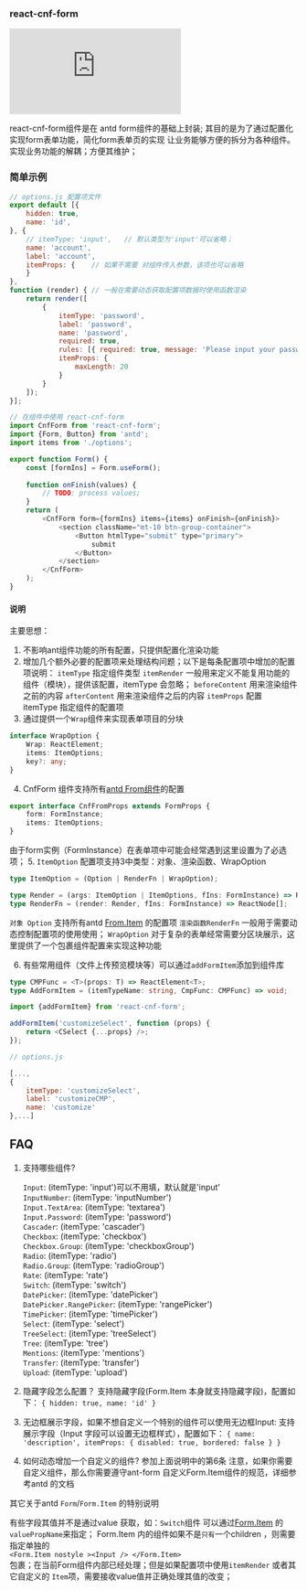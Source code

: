 ### react-cnf-form


[![][bundlesize-js-image]][unpkg-js-url]

[bundlesize-js-image]: https://img.badgesize.io/https:/unpkg.com/react-cnf-form/dist/react-cnf-form.cjs.production.min.js?label=react%20cnf%20form.min.js&compression=gzip&style=flat
[unpkg-js-url]: https://unpkg.com/react-cnf-form/dist/react-cnf-form.cjs.production.min.js

react-cnf-form组件是在 antd form组件的基础上封装; 其目的是为了通过配置化实现form表单功能，简化form表单页的实现
让业务能够方便的拆分为各种组件。实现业务功能的解耦；方便其维护；

### 简单示例
```js
// options.js 配置项文件
export default [{
    hidden: true,
    name: 'id',
}, {
    // itemType: 'input',   // 默认类型为'input'可以省略；
    name: 'account',
    label: 'account',
    itemProps: {    // 如果不需要 对组件传入参数，该项也可以省略
    }
},
function (render) { // 一般在需要动态获取配置项数据时使用函数渲染
    return render([
        {
            itemType: 'password',
            label: 'password',
            name: 'password',
            required: true,
            rules: [{ required: true, message: 'Please input your password!' }],
            itemProps: {
                maxLength: 20
            }
        }
    ]);
}];
```
```js
// 在组件中使用 react-cnf-form 
import CnfForm from 'react-cnf-form';
import {Form, Button} from 'antd';
import items from './options';

export function Form() {
    const [formIns] = Form.useForm();
  
    function onFinish(values) {
        // TODO: process values;
    }
    return (
        <CnfForm form={formIns} items={items} onFinish={onFinish}>
            <section className="mt-10 btn-group-container">
                <Button htmlType="submit" type="primary">
                    submit
                </Button>
            </section>
        </CnfForm>    
    );
}
```


#### 说明
主要思想：
1. 不影响ant组件功能的所有配置，只提供配置化渲染功能
2. 增加几个额外必要的配置项来处理结构问题；以下是每条配置项中增加的配置项说明：
    `itemType` 指定组件类型
    `itemRender` 一般用来定义不能复用功能的组件（模块），提供该配置，itemType 会忽略；
    `beforeContent` 用来渲染组件之前的内容
    `afterContent` 用来渲染组件之后的内容
    `itemProps` 配置 itemType 指定组件的配置项
3. 通过提供一个`Wrap`组件来实现表单项目的分块
```typescript
interface WrapOption {
    Wrap: ReactElement;
    items: ItemOptions;
    key?: any;
}
```
4. CnfForm 组件支持所有[antd From组件](https://ant-design.gitee.io/components/form-cn/#Form)的配置
```typescript
export interface CnfFromProps extends FormProps {
    form: FormInstance;
    items: ItemOptions;
}
```
由于form实例（FormInstance）在表单项中可能会经常遇到这里设置为了必选项；
5. `ItemOption` 配置项支持3中类型：对象、渲染函数、WrapOption
```typescript
type ItemOption = (Option | RenderFn | WrapOption);

type Render = (args: ItemOption | ItemOptions, fIns: FormInstance) => ReactNode[];
type RenderFn = (render: Render, fIns: FormInstance) => ReactNode[];
```
   `对象 Option` 支持所有antd [From.Item](https://ant-design.gitee.io/components/form-cn/#Form.Item) 的配置项
   `渲染函数RenderFn` 一般用于需要动态控制配置项的使用使用；
   `WrapOption` 对于复杂的表单经常需要分区块展示，这里提供了一个包裹组件配置来实现这种功能
   
6. 有些常用组件（文件上传预览模块等）可以通过`addFormItem`添加到组件库
```typescript
type CMPFunc = <T>(props: T) => ReactElement<T>;
type AddFormItem = (itemTypeName: string, CmpFunc: CMPFunc) => void;
```
```js
import {addFormItem} from 'react-cnf-form';

addFormItem('customizeSelect', function (props) {
    return <CSelect {...props} />;
});
```
```js
// options.js

[...,
{
    itemType: 'customizeSelect',
    label: 'customizeCMP',
    name: 'customize'
},...]
```

## FAQ
1. 支持哪些组件?
    
    `Input`: (itemType: 'input')可以不用填，默认就是'input'\
    `InputNumber`: (itemType: 'inputNumber')\
    `Input.TextArea`: (itemType: 'textarea')\
    `Input.Password`: (itemType: 'password')\
    `Cascader`: (itemType: 'cascader')\
    `Checkbox`: (itemType: 'checkbox')\
    `Checkbox.Group`: (itemType: 'checkboxGroup')\
    `Radio`: (itemType: 'radio')\
    `Radio.Group`: (itemType: 'radioGroup')\
    `Rate`: (itemType: 'rate')\
    `Switch`: (itemType: 'switch')\
    `DatePicker`: (itemType: 'datePicker')\
    `DatePicker.RangePicker`: (itemType: 'rangePicker')\
    `TimePicker`: (itemType: 'timePicker')\
    `Select`: (itemType: 'select')\
    `TreeSelect`: (itemType: 'treeSelect')\
    `Tree`: (itemType: 'tree')\
    `Mentions`: (itemType: 'mentions')\
    `Transfer`: (itemType: 'transfer')\
    `Upload`: (itemType: 'upload')
     
2. 隐藏字段怎么配置？
    支持隐藏字段(Form.Item 本身就支持隐藏字段)，配置如下：
    `
        {
             hidden: true,
             name: 'id'
         }
     `
3. 无边框展示字段，如果不想自定义一个特别的组件可以使用无边框Input:
     支持展示字段（Input 字段可以设置无边框样式），配置如下：
     `
     {
        name: 'description',
        itemProps: {
            disabled: true,
            bordered: false
        }
     }
     `
4. 如何动态增加一个自定义的组件?
    参加上面说明中的第6条
    注意，如果你需要自定义组件，那么你需要遵守ant-form 自定义Form.Item组件的规范，详细参考antd 的文档


其它关于antd `Form`/`Form.Item` 的特别说明

有些字段其值并不是通过value 获取，如：`Switch`组件 可以通过[Form.Item](https://ant-design.gitee.io/components/form-cn/#Form.Item) 的`valuePropName`来指定；
Form.Item 内的组件如果不是`只有`一个children ，则需要指定单独的\
`<Form.Item nostyle ><Input /> </Form.Item>` \
包裹；在当前Form组件内部已经处理；但是如果配置项中使用`itemRender` 或者其它自定义的
`Item`项，需要接收value值并正确处理其值的改变；


